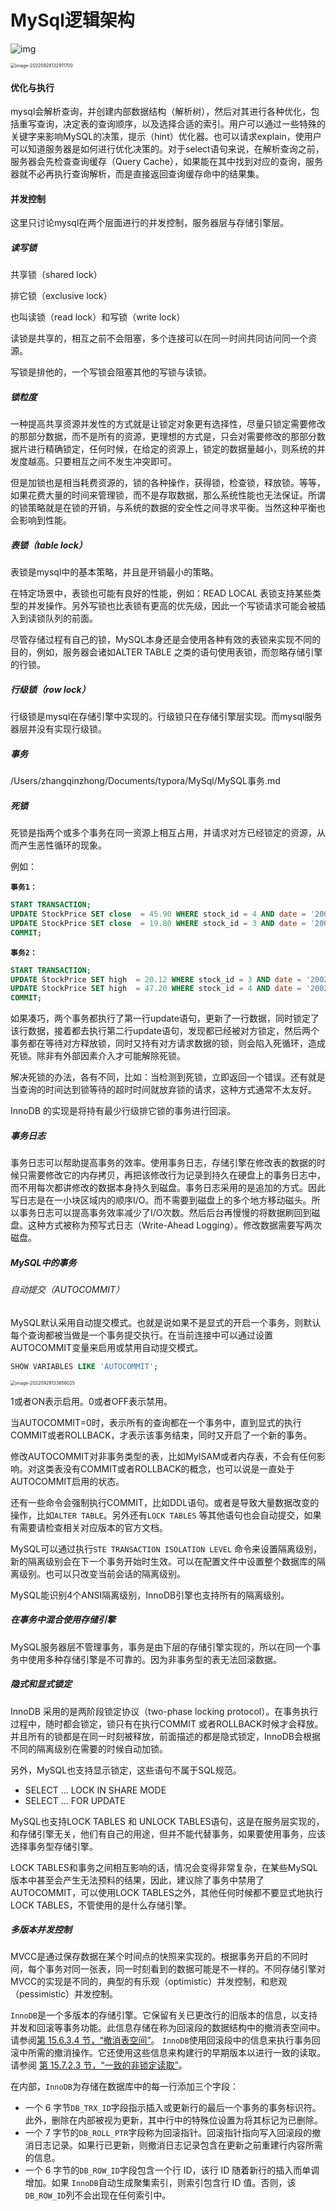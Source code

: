 # MySql逻辑架构

![img](a762bd56e189af35e0cfd896a595efb1.png)

<img src="../../images/MySql/images/image-20220928132911700.png" alt="image-20220928132911700" style="zoom:50%;" />

#### 优化与执行

mysql会解析查询，并创建内部数据结构（解析树），然后对其进行各种优化，包括重写查询，决定表的查询顺序，以及选择合适的索引。用户可以通过一些特殊的关键字来影响MySQL的决策，提示（hint）优化器。也可以请求explain，使用户可以知道服务器是如何进行优化决策的。对于select语句来说，在解析查询之前，服务器会先检查查询缓存（Query Cache），如果能在其中找到对应的查询，服务器就不必再执行查询解析，而是直接返回查询缓存命中的结果集。

#### 并发控制

这里只讨论mysql在两个层面进行的并发控制，服务器层与存储引擎层。

##### 读写锁
    
共享锁（shared lock）

排它锁（exclusive lock）

也叫读锁（read lock）和写锁（write lock）

读锁是共享的，相互之前不会阻塞，多个连接可以在同一时间共同访问同一个资源。

写锁是排他的，一个写锁会阻塞其他的写锁与读锁。

##### 锁粒度

一种提高共享资源并发性的方式就是让锁定对象更有选择性，尽量只锁定需要修改的那部分数据，而不是所有的资源，更理想的方式是，只会对需要修改的那部分数据片进行精确锁定，任何时候，在给定的资源上，锁定的数据量越小，则系统的并发度越高。只要相互之间不发生冲突即可。

但是加锁也是相当耗费资源的，锁的各种操作，获得锁，检查锁，释放锁。等等，如果花费大量的时间来管理锁，而不是存取数据，那么系统性能也无法保证。所谓的锁策略就是在锁的开销，与系统的数据的安全性之间寻求平衡。当然这种平衡也会影响到性能。

##### 表锁（table lock）

表锁是mysql中的基本策略，并且是开销最小的策略。

在特定场景中，表锁也可能有良好的性能，例如：READ LOCAL 表锁支持某些类型的并发操作。另外写锁也比表锁有更高的优先级，因此一个写锁请求可能会被插入到读锁队列的前面。

尽管存储过程有自己的锁，MySQL本身还是会使用各种有效的表锁来实现不同的目的，例如，服务器会诸如ALTER TABLE 之类的语句使用表锁，而忽略存储引擎的行锁。

##### 行级锁（row lock）

行级锁是mysql在存储引擎中实现的。行级锁只在存储引擎层实现。而mysql服务器层并没有实现行级锁。

##### 事务

/Users/zhangqinzhong/Documents/typora/MySql/MySQL事务.md

##### 死锁

死锁是指两个或多个事务在同一资源上相互占用，并请求对方已经锁定的资源，从而产生恶性循环的现象。

例如：

**`事务1：`**

```sql
START TRANSACTION;
UPDATE StockPrice SET close  = 45.90 WHERE stock_id = 4 AND date = '2002-05-01';
UPDATE StockPrice SET close  = 19.80 WHERE stock_id = 3 AND date = '2002-05-02';
COMMIT;
```

**`事务2：`**

```sql
START TRANSACTION;
UPDATE StockPrice SET high  = 20.12 WHERE stock_id = 3 AND date = '2002-05-02';
UPDATE StockPrice SET high  = 47.20 WHERE stock_id = 4 AND date = '2002-05-01';
COMMIT;
```

如果凑巧，两个事务都执行了第一行update语句，更新了一行数据，同时锁定了该行数据，接着都去执行第二行update语句，发现都已经被对方锁定，然后两个事务都在等待对方释放锁，同时又持有对方请求数据的锁，则会陷入死循环，造成死锁。除非有外部因素介入才可能解除死锁。

解决死锁的办法，各有不同，比如：当检测到死锁，立即返回一个错误。还有就是当查询的时间达到锁等待的超时时间就放弃锁的请求，这种方式通常不太友好。

InnoDB 的实现是将持有最少行级排它锁的事务进行回滚。

##### 事务日志

事务日志可以帮助提高事务的效率。使用事务日志，存储引擎在修改表的数据的时候只需要修改它的内存拷贝，再把该修改行为记录到持久在硬盘上的事务日志中，而不用每次都讲修改的数据本身持久到磁盘。事务日志采用的是追加的方式。因此写日志是在一小块区域内的顺序I/O。而不需要到磁盘上的多个地方移动磁头。所以事务日志可以提高事务效率减少了I/O次数。然后后台再慢慢的将数据刷回到磁盘。这种方式被称为预写式日志（Write-Ahead Logging）。修改数据需要写两次磁盘。



##### MySQL中的事务

###### 自动提交（AUTOCOMMIT）

MySQL默认采用自动提交模式。也就是说如果不是显式的开启一个事务，则默认每个查询都被当做是一个事务提交执行。在当前连接中可以通过设置AUTOCOMMIT变量来启用或禁用自动提交模式。

```sql
SHOW VARIABLES LIKE 'AUTOCOMMIT';
```

<img src="../../images/MySql/images/image-20220929133856025.png" alt="image-20220929133856025" style="zoom:50%;" />

1或者ON表示启用。0或者OFF表示禁用。

当AUTOCOMMIT=0时，表示所有的查询都在一个事务中，直到显式的执行COMMIT或者ROLLBACK，才表示该事务结束，同时又开启了一个新的事务。

修改AUTOCOMMIT对非事务类型的表，比如MyISAM或者内存表，不会有任何影响。对这类表没有COMMIT或者ROLLBACK的概念，也可以说是一直处于AUTOCOMMIT启用的状态。

还有一些命令会强制执行COMMIT，比如DDL语句。或者是导致大量数据改变的操作，比如`ALTER TABLE`。另外还有`LOCK TABLES` 等其他语句也会自动提交，如果有需要请检查相关对应版本的官方文档。

MySQL可以通过执行`STE TRANSACTION ISOLATION LEVEL` 命令来设置隔离级别，新的隔离级别会在下一个事务开始时生效。可以在配置文件中设置整个数据库的隔离级别。也可以只改变当前会话的隔离级别。

MySQL能识别4个ANSI隔离级别，InnoDB引擎也支持所有的隔离级别。

##### 在事务中混合使用存储引擎

MySQL服务器层不管理事务，事务是由下层的存储引擎实现的，所以在同一个事务中使用多种存储引擎是不可靠的。因为非事务型的表无法回滚数据。

##### 隐式和显式锁定

InnoDB 采用的是两阶段锁定协议（two-phase locking protocol）。在事务执行过程中，随时都会锁定，锁只有在执行COMMIT 或者ROLLBACK时候才会释放。并且所有的锁都是在同一时刻被释放，前面描述的都是隐式锁定，InnoDB会根据不同的隔离级别在需要的时候自动加锁。

另外，MySQL也支持显示锁定，这些语句不属于SQL规范。

* SELECT ... LOCK IN SHARE MODE
* SELECT ... FOR UPDATE

MySQL也支持LOCK TABLES 和 UNLOCK TABLES语句，这是在服务层实现的，和存储引擎无关，他们有自己的用途，但并不能代替事务，如果要使用事务，应该选择事务型存储引擎。

LOCK TABLES和事务之间相互影响的话，情况会变得非常复杂，在某些MySQL版本中甚至会产生无法预料的结果，因此，建议除了事务中禁用了AUTOCOMMIT，可以使用LOCK TABLES之外，其他任何时候都不要显式地执行LOCK TABLES，不管使用的是什么存储引擎。

##### 多版本并发控制

MVCC是通过保存数据在某个时间点的快照来实现的。根据事务开启的不同时间，每个事务对同一张表，同一时刻看到的数据可能是不一样的。不同存储引擎对MVCC的实现是不同的，典型的有乐观（optimistic）并发控制，和悲观（pessimistic）并发控制。

`InnoDB`是一个多版本的存储引擎。它保留有关已更改行的旧版本的信息，以支持并发和回滚等事务功能。此信息存储在称为回滚段的数据结构中的撤消表空间中。请参阅[第 15.6.3.4 节，“撤消表空间”](https://dev.mysql.com/doc/refman/8.0/en/innodb-undo-tablespaces.html)。 `InnoDB`使用回滚段中的信息来执行事务回滚中所需的撤消操作。它还使用这些信息来构建行的早期版本以进行一致的读取。请参阅 [第 15.7.2.3 节，“一致的非锁定读取”](https://dev.mysql.com/doc/refman/8.0/en/innodb-consistent-read.html)。

在内部，`InnoDB`为存储在数据库中的每一行添加三个字段：

- 一个 6 字节`DB_TRX_ID`字段指示插入或更新行的最后一个事务的事务标识符。此外，删除在内部被视为更新，其中行中的特殊位设置为将其标记为已删除。
- 一个 7 字节的`DB_ROLL_PTR`字段称为回滚指针。回滚指针指向写入回滚段的撤消日志记录。如果行已更新，则撤消日志记录包含在更新之前重建行内容所需的信息。
- 一个 6 字节的`DB_ROW_ID`字段包含一个行 ID，该行 ID 随着新行的插入而单调增加。如果 `InnoDB`自动生成聚集索引，则索引包含行 ID 值。否则，该 `DB_ROW_ID`列不会出现在任何索引中。
